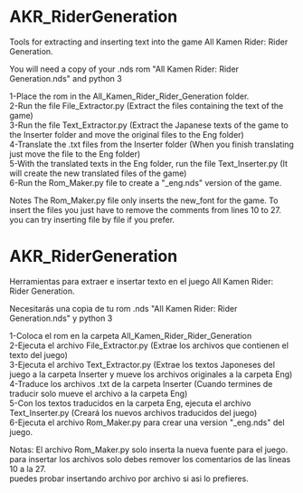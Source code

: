 # AKR_RiderGeneration
Tools for extracting and inserting text into the game
All Kamen Rider: Rider Generation.

You will need a copy of your .nds rom "All Kamen Rider: Rider Generation.nds" and python 3

1-Place the rom in the All_Kamen_Rider_Rider_Generation folder.  
2-Run the file File_Extractor.py (Extract the files containing the text of the game)  
3-Run the file Text_Extractor.py (Extract the Japanese texts of the game to the Inserter folder and move the original files to the Eng folder)  
4-Translate the .txt files from the Inserter folder (When you finish translating just move the file to the Eng folder)  
5-With the translated texts in the Eng folder, run the file Text_Inserter.py (It will create the new translated files of the game)  
6-Run the Rom_Maker.py file to create a "_eng.nds" version of the game.  

Notes
The Rom_Maker.py file only inserts the new_font for the game.
To insert the files you just have to remove the comments from lines
10 to 27.
you can try inserting file by file if you prefer.


# AKR_RiderGeneration
Herramientas para extraer e insertar texto en el juego
All Kamen Rider: Rider Generation.

Necesitarás una copia de tu rom .nds "All Kamen Rider: Rider Generation.nds" y python 3

1-Coloca el rom en la carpeta All_Kamen_Rider_Rider_Generation  
2-Ejecuta el archivo File_Extractor.py (Extrae los archivos que contienen el texto del juego)  
3-Ejecuta el archivo Text_Extractor.py (Extrae los textos Japoneses del juego a la carpeta Inserter y mueve los archivos originales a la carpeta Eng)  
4-Traduce los archivos .txt de la carpeta Inserter (Cuando termines de traducir solo mueve el archivo a la carpeta Eng)  
5-Con los textos traducidos en la carpeta Eng, ejecuta el archivo Text_Inserter.py (Creará los nuevos archivos traducidos del juego)  
6-Ejecuta el archivo Rom_Maker.py para crear una version "_eng.nds" del juego.  

Notas:
El archivo Rom_Maker.py solo inserta la nueva fuente para el juego.  
para insertar los archivos solo debes remover los comentarios de las lineas  
10 a la 27.  
puedes probar insertando archivo por archivo si asi lo prefieres.  
